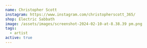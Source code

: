 ```yaml
---
name: Christopher Scott
instagram: https://www.instagram.com/christopherscott_365/
shop: Electric Sabbath
image: /assets/images/screenshot-2024-02-10-at-8.38.39 pm.png
tags:
  - artist
active: true
---
```

